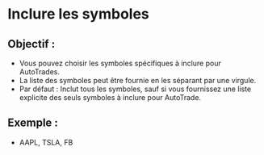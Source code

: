 # **Inclure les symboles**

## Objectif :

- Vous pouvez choisir les symboles spécifiques à inclure pour AutoTrades.
- La liste des symboles peut être fournie en les séparant par une virgule.
- Par défaut : Inclut tous les symboles, sauf si vous fournissez une liste explicite des seuls symboles à inclure pour AutoTrade.

## Exemple :

- AAPL, TSLA, FB

